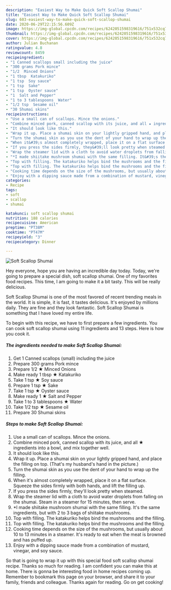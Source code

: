 ```yaml
---
description: "Easiest Way to Make Quick Soft Scallop Shumai"
title: "Easiest Way to Make Quick Soft Scallop Shumai"
slug: 603-easiest-way-to-make-quick-soft-scallop-shumai
date: 2020-06-29T22:15:56.609Z
image: https://img-global.cpcdn.com/recipes/6242051598319616/751x532cq70/soft-scallop-shumai-recipe-main-photo.jpg
thumbnail: https://img-global.cpcdn.com/recipes/6242051598319616/751x532cq70/soft-scallop-shumai-recipe-main-photo.jpg
cover: https://img-global.cpcdn.com/recipes/6242051598319616/751x532cq70/soft-scallop-shumai-recipe-main-photo.jpg
author: Julian Buchanan
ratingvalue: 4.8
reviewcount: 8459
recipeingredient:
- "1 Canned scallops small including the juice"
- "300 grams Pork mince"
- "1/2  Minced Onions"
- "1 tbsp  Katakuriko"
- "1 tsp  Soy sauce"
- "1 tsp  Sake"
- "1 tsp  Oyster sauce"
- "1  Salt and Pepper"
- "1 to 3 tablespoons  Water"
- "1/2 tsp  Sesame oil"
- "30 Shumai skins"
recipeinstructions:
- "Use a small can of scallops. Mince the onions."
- "Combine minced pork, canned scallop with its juice, and all ★ ingredients into a bowl, and mix together well."
- "It should look like this."
- "Wrap it up. Place a shumai skin on your lightly gripped hand, and place the filling on top. (That&#39;s my husband&#39;s hand in the picture.)"
- "Turn the shumai skin as you use the dent of your hand to wrap up the filling."
- "When it&#39;s almost completely wrapped, place it on a flat surface. Squeeze the sides firmly with both hands, and lift the filling up."
- "If you press the sides firmly, they&#39;ll look pretty when steamed."
- "Wrap the steamer lid with a cloth to avoid water droplets from falling on the shumai. Steam in a steamer for 15 minutes, then serve."
- "*I made shiitake mushroom shumai with the same filling. It&#39;s the same ingredients, but with 2 to 3 bags of shiitake mushrooms."
- "Top with filling. The katakuriko helps bind the mushrooms and the filling."
- "Top with filling. The katakuriko helps bind the mushrooms and the filling."
- "Cooking time depends on the size of the mushrooms, but usually about 10 to 13 minutes in a steamer. It&#39;s ready to eat when the meat is browned and has puffed up."
- "Enjoy with a dipping sauce made from a combination of mustard, vinegar, and soy sauce."
categories:
- Recipe
tags:
- soft
- scallop
- shumai

katakunci: soft scallop shumai 
nutrition: 188 calories
recipecuisine: American
preptime: "PT38M"
cooktime: "PT47M"
recipeyield: "3"
recipecategory: Dinner

---
```



![Soft Scallop Shumai](https://img-global.cpcdn.com/recipes/6242051598319616/751x532cq70/soft-scallop-shumai-recipe-main-photo.jpg)

Hey everyone, hope you are having an incredible day today. Today, we're going to prepare a special dish, soft scallop shumai. One of my favorites food recipes. This time, I am going to make it a bit tasty. This will be really delicious.



Soft Scallop Shumai is one of the most favored of recent trending meals in the world. It is simple, it is fast, it tastes delicious. It's enjoyed by millions daily. They are fine and they look fantastic. Soft Scallop Shumai is something that I have loved my entire life.


To begin with this recipe, we have to first prepare a few ingredients. You can cook soft scallop shumai using 11 ingredients and 13 steps. Here is how you cook it.

<!--inarticleads1-->

##### The ingredients needed to make Soft Scallop Shumai:

1. Get 1 Canned scallops (small) including the juice
1. Prepare 300 grams Pork mince
1. Prepare 1/2 ★ Minced Onions
1. Make ready 1 tbsp ★ Katakuriko
1. Take 1 tsp ★ Soy sauce
1. Prepare 1 tsp ★ Sake
1. Take 1 tsp ★ Oyster sauce
1. Make ready 1 ★ Salt and Pepper
1. Take 1 to 3 tablespoons ★ Water
1. Take 1/2 tsp ★ Sesame oil
1. Prepare 30 Shumai skins




<!--inarticleads2-->

##### Steps to make Soft Scallop Shumai:

1. Use a small can of scallops. Mince the onions.
1. Combine minced pork, canned scallop with its juice, and all ★ ingredients into a bowl, and mix together well.
1. It should look like this.
1. Wrap it up. Place a shumai skin on your lightly gripped hand, and place the filling on top. (That&#39;s my husband&#39;s hand in the picture.)
1. Turn the shumai skin as you use the dent of your hand to wrap up the filling.
1. When it&#39;s almost completely wrapped, place it on a flat surface. Squeeze the sides firmly with both hands, and lift the filling up.
1. If you press the sides firmly, they&#39;ll look pretty when steamed.
1. Wrap the steamer lid with a cloth to avoid water droplets from falling on the shumai. Steam in a steamer for 15 minutes, then serve.
1. *I made shiitake mushroom shumai with the same filling. It&#39;s the same ingredients, but with 2 to 3 bags of shiitake mushrooms.
1. Top with filling. The katakuriko helps bind the mushrooms and the filling.
1. Top with filling. The katakuriko helps bind the mushrooms and the filling.
1. Cooking time depends on the size of the mushrooms, but usually about 10 to 13 minutes in a steamer. It&#39;s ready to eat when the meat is browned and has puffed up.
1. Enjoy with a dipping sauce made from a combination of mustard, vinegar, and soy sauce.




So that is going to wrap it up with this special food soft scallop shumai recipe. Thanks so much for reading. I am confident you can make this at home. There is gonna be interesting food in home recipes coming up. Remember to bookmark this page on your browser, and share it to your family, friends and colleague. Thanks again for reading. Go on get cooking!
